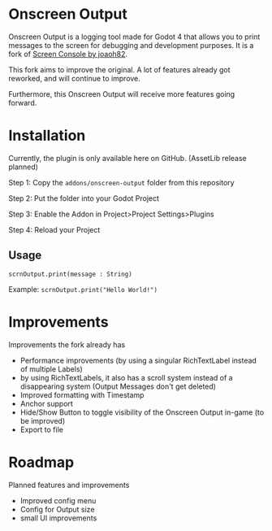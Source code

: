 # Onscreen Output
Onscreen Output is a logging tool made for Godot 4 that allows you to print messages to the screen for debugging and development purposes.
It is a fork of [Screen Console by joaoh82](https://github.com/joaoh82/screen_console).

This fork aims to improve the original. A lot of features already got reworked, and will
continue to improve.

Furthermore, this Onscreen Output will receive more features going forward.

# Installation
Currently, the plugin is only available here on GitHub. (AssetLib release planned)

Step 1: Copy the `addons/onscreen-output` folder from this repository

Step 2: Put the folder into your Godot Project

Step 3: Enable the Addon in Project>Project Settings>Plugins

Step 4: Reload your Project

## Usage

`scrnOutput.print(message : String)`

Example:
`scrnOutput.print("Hello World!")`

# Improvements
Improvements the fork already has

- Performance improvements (by using a singular RichTextLabel instead of multiple Labels)
- by using RichTextLabels, it also has a scroll system instead of a disappearing system
  (Output Messages don't get deleted)
- Improved formatting with Timestamp
- Anchor support
- Hide/Show Button to toggle visibility of the Onscreen Output in-game (to be improved)
- Export to file

# Roadmap
Planned features and improvements

- Improved config menu
- Config for Output size
- small UI improvements

